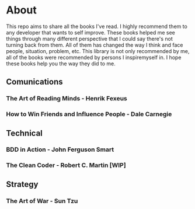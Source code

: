 # About

This repo aims to share all the books I've read. I highly recommend them to any developer that wants to self improve. These books helped me see things through many different perspective that I could say there's not turning back from them. All of them has changed the way I think and face people, situation, problem, etc. This library is not only recommended by me, all of the books were recommended by persons I inspiremyself in. I hope these books help you the way they did to me.

## Comunications

### The Art of Reading Minds - Henrik Fexeus

### How to Win Friends and Influence People - Dale Carnegie

## Technical

### BDD in Action - John Ferguson Smart

### The Clean Coder - Robert C. Martin [WIP]

## Strategy

### The Art of War - Sun Tzu
